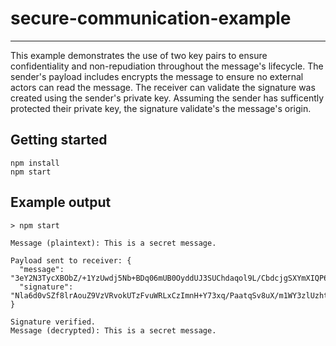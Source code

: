 # secure-communication-example
------------------------------

This example demonstrates the use of two key pairs to ensure confidentiality and non-repudiation throughout the message's lifecycle. The sender's payload includes encrypts the message to ensure no external actors can read the message. The receiver can validate the signature was created using the sender's private key. Assuming the sender has sufficently protected their private key, the signature validate's the message's origin.

Getting started
---------------

```
npm install
npm start
```

Example output
--------------

```
> npm start

Message (plaintext): This is a secret message. 

Payload sent to receiver: {
  "message": "3eY2N3TycXBObZ/+1YzUwdj5Nb+BDq06mUB0OyddUJ3SUChdaqol9L/CbdcjgSXYmXIQP6M/+MEJpb6qLj7ptrC0gi5mDEEkMSX+AzLyqmaEYVN41mtl2UtmVvL/aFcNwXqUoz1SsbORyxVAqUnMLVmF4NSJZCQgzUa43+ZSqNE=",
  "signature": "Nla6d0vSZf8lrAouZ9VzVRvokUTzFvuWRLxCzImnH+Y73xq/PaatqSv8uX/m1WY3zlUzhtIab4btaTMf0HBI/YpJ96OD+lFYebEPy24kpOFw4yDiE/A7xAru16mH4UndqgUv8QTk1l5VNvMbBrEHnR6rR/2M/8NnsJFU1ck8sYA="
} 

Signature verified.
Message (decrypted): This is a secret message. 

```
